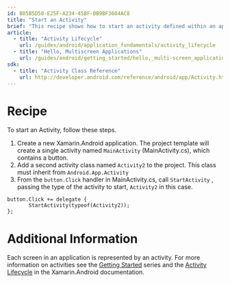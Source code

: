 ```yaml
---
id: B05B5D58-E25F-A234-45BF-BB9BF3604AC8
title: "Start an Activity"
brief: "This recipe shows how to start an activity defined within an application."
article:
  - title: "Activity Lifecycle" 
    url: /guides/android/application_fundamentals/activity_lifecycle
  - title: "Hello, Multiscreen Applications" 
    url: /guides/android/getting_started/hello,_multi-screen_applications
sdk:
  - title: "Activity Class Reference" 
    url: http://developer.android.com/reference/android/app/Activity.html
---
```


<a name="Recipe" class="injected"></a>


# Recipe

To start an Activity, follow these steps.

1.  Create a new Xamarin.Android application. The project template will create a single activity named  `MainActivity` (MainActivity.cs), which contains a button.
2.  Add a second activity class named  `Activity2` to the project. This class must inherit from  `Android.App.Activity`
3.  From the  `button.Click` handler in MainActivity.cs, call  `StartActivity` , passing the type of the activity to start,  `Activity2` in this case.


```
button.Click += delegate {
       StartActivity(typeof(Activity2));
};
```

 <a name="Additional_Information" class="injected"></a>


# Additional Information

Each screen in an application is represented by an activity. For more
information on activities see the [Getting Started](/guides/android/getting_started) series and the [Activity Lifecycle](/guides/android/application_fundamentals/activity_lifecycle) in the Xamarin.Android documentation.

